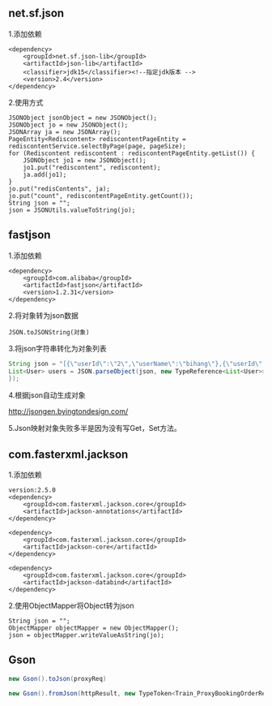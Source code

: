 ## net.sf.json
1.添加依赖
```
<dependency>
    <groupId>net.sf.json-lib</groupId>
    <artifactId>json-lib</artifactId>
    <classifier>jdk15</classifier><!--指定jdk版本 -->
    <version>2.4</version>
</dependency>
```
2.使用方式
```
JSONObject jsonObject = new JSONObject();
JSONObject jo = new JSONObject();
JSONArray ja = new JSONArray();
PageEntity<Rediscontent> rediscontentPageEntity = rediscontentService.selectByPage(page, pageSize);
for (Rediscontent rediscontent : rediscontentPageEntity.getList()) {
    JSONObject jo1 = new JSONObject();
    jo1.put("rediscontent", rediscontent);
    ja.add(jo1);
}
jo.put("redisContents", ja);
jo.put("count", rediscontentPageEntity.getCount());
String json = "";
json = JSONUtils.valueToString(jo);
```
## fastjson
1.添加依赖
```
<dependency>
    <groupId>com.alibaba</groupId>
    <artifactId>fastjson</artifactId>
    <version>1.2.31</version>
</dependency>
```
2.将对象转为json数据
```
JSON.toJSONString(对象)
```
3.将json字符串转化为对象列表
```java
String json = "[{\"userId\":\"2\",\"userName\":\"bihang\"},{\"userId\":\"2\",\"userName\":\"bihang\"},{\"userId\":\"2\",\"userName\":\"bihang\"}]";
List<User> users = JSON.parseObject(json, new TypeReference<List<User>>() {
});
```
4.根据json自动生成对象

http://jsongen.byingtondesign.com/

5.Json映射对象失败多半是因为没有写Get，Set方法。

## com.fasterxml.jackson
1.添加依赖
```
version:2.5.0
<dependency>
    <groupId>com.fasterxml.jackson.core</groupId>
    <artifactId>jackson-annotations</artifactId>
</dependency>

<dependency>
    <groupId>com.fasterxml.jackson.core</groupId>
    <artifactId>jackson-core</artifactId>
</dependency>

<dependency>
    <groupId>com.fasterxml.jackson.core</groupId>
    <artifactId>jackson-databind</artifactId>
</dependency>
```
2.使用ObjectMapper将Object转为json
```
String json = "";
ObjectMapper objectMapper = new ObjectMapper();
json = objectMapper.writeValueAsString(jo);
```
## Gson
```java
new Gson().toJson(proxyReq)

new Gson().fromJson(httpResult, new TypeToken<Train_ProxyBookingOrderResponse>() {}.getType()


```
